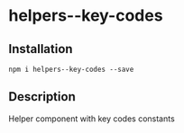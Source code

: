 # helpers--key-codes

## Installation

    npm i helpers--key-codes --save

## Description

Helper component with key codes constants
